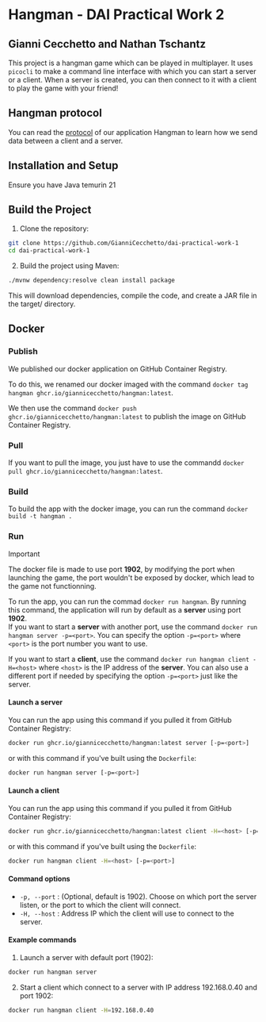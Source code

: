# Hangman - DAI Practical Work 2

## Gianni Cecchetto and Nathan Tschantz

This project is a hangman game which can be played in multiplayer. It uses `picocli` to make a command line interface with which you can start a server or a client. When a server is created, you can then connect to it with a client to play the game with your friend!

## Hangman protocol

You can read the [protocol](./Protocol.md) of our application Hangman to learn how we send data between a client and a server.

## Installation and Setup

Ensure you have Java temurin 21

## Build the Project

1. Clone the repository:

```sh
git clone https://github.com/GianniCecchetto/dai-practical-work-1
cd dai-practical-work-1
```

2. Build the project using Maven:

```sh
./mvnw dependency:resolve clean install package
```

This will download dependencies, compile the code, and create a JAR file in the target/ directory.

## Docker

### Publish

We published our docker application on GitHub Container Registry.

To do this, we renamed our docker imaged with the command `docker tag hangman ghcr.io/giannicecchetto/hangman:latest`.  

We then use the command `docker push ghcr.io/giannicecchetto/hangman:latest` to publish the image on GitHub Container Registry.

### Pull

If you want to pull the image, you just have to use the commandd `docker pull ghcr.io/giannicecchetto/hangman:latest`.

### Build

To build the app with the docker image, you can run the command `docker build -t hangman .`

### Run

> [!IMPORTANT]  
> The docker file is made to use port **1902**, by modifying the port when launching the game, the port wouldn't be exposed by docker, which lead to the game not functionning.

To run the app, you can run the commad `docker run hangman`. By running this command, the application will run by default as a **server** using port **1902**.  
If you want to start a **server** with another port, use the command `docker run hangman server -p=<port>`. You can specify the option `-p=<port>` where `<port>` is the port number you want to use.

If you want to start a **client**, use the command `docker run hangman client -H=<host>` where `<host>` is the IP address of the **server**. You can also use a different port if needed by specifying the option `-p=<port>` just like the server.

#### Launch a server

You can run the app using this command if you pulled it from GitHub Container Registry:
```sh
docker run ghcr.io/giannicecchetto/hangman:latest server [-p=<port>]
```
or with this command if you've built using the `Dockerfile`:
```sh
docker run hangman server [-p=<port>]
```

#### Launch a client

You can run the app using this command if you pulled it from GitHub Container Registry:
```sh
docker run ghcr.io/giannicecchetto/hangman:latest client -H=<host> [-p=<port>]
```
or with this command if you've built using the `Dockerfile`:
```sh
docker run hangman client -H=<host> [-p=<port>]
```

#### Command options

* `-p, --port` : (Optional, default is 1902). Choose on which port the server listen, or the port to which the client will connect.
* `-H, --host` : Address IP which the client will use to connect to the server.

#### Example commands

1. Launch a server with default port (1902):
```sh
docker run hangman server
```

2. Start a client which connect to a server with IP address 192.168.0.40 and port 1902:
```sh
docker run hangman client -H=192.168.0.40
```
